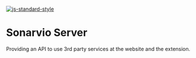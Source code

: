 [![js-standard-style](https://cdn.rawgit.com/feross/standard/master/badge.svg)](https://github.com/feross/standard)

Sonarvio Server
===============

Providing an API to use 3rd party services at the website and the extension.
